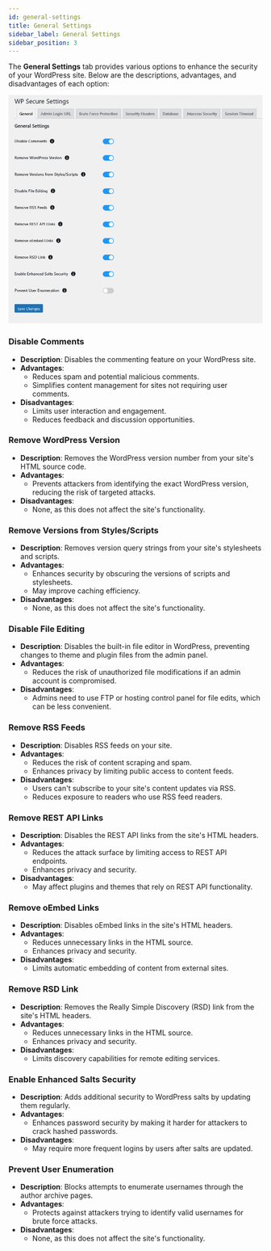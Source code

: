 ```yaml
---
id: general-settings
title: General Settings
sidebar_label: General Settings
sidebar_position: 3
---
```



The **General Settings** tab provides various options to enhance the security of your WordPress site. Below are the descriptions, advantages, and disadvantages of each option:


![General Settings](./img/general-settings.png)

### Disable Comments
- **Description**: Disables the commenting feature on your WordPress site.
- **Advantages**:
  - Reduces spam and potential malicious comments.
  - Simplifies content management for sites not requiring user comments.
- **Disadvantages**:
  - Limits user interaction and engagement.
  - Reduces feedback and discussion opportunities.

### Remove WordPress Version
- **Description**: Removes the WordPress version number from your site's HTML source code.
- **Advantages**:
  - Prevents attackers from identifying the exact WordPress version, reducing the risk of targeted attacks.
- **Disadvantages**:
  - None, as this does not affect the site's functionality.

### Remove Versions from Styles/Scripts
- **Description**: Removes version query strings from your site's stylesheets and scripts.
- **Advantages**:
  - Enhances security by obscuring the versions of scripts and stylesheets.
  - May improve caching efficiency.
- **Disadvantages**:
  - None, as this does not affect the site's functionality.

### Disable File Editing
- **Description**: Disables the built-in file editor in WordPress, preventing changes to theme and plugin files from the admin panel.
- **Advantages**:
  - Reduces the risk of unauthorized file modifications if an admin account is compromised.
- **Disadvantages**:
  - Admins need to use FTP or hosting control panel for file edits, which can be less convenient.

### Remove RSS Feeds
- **Description**: Disables RSS feeds on your site.
- **Advantages**:
  - Reduces the risk of content scraping and spam.
  - Enhances privacy by limiting public access to content feeds.
- **Disadvantages**:
  - Users can't subscribe to your site's content updates via RSS.
  - Reduces exposure to readers who use RSS feed readers.

### Remove REST API Links
- **Description**: Disables the REST API links from the site's HTML headers.
- **Advantages**:
  - Reduces the attack surface by limiting access to REST API endpoints.
  - Enhances privacy and security.
- **Disadvantages**:
  - May affect plugins and themes that rely on REST API functionality.

### Remove oEmbed Links
- **Description**: Disables oEmbed links in the site's HTML headers.
- **Advantages**:
  - Reduces unnecessary links in the HTML source.
  - Enhances privacy and security.
- **Disadvantages**:
  - Limits automatic embedding of content from external sites.

### Remove RSD Link
- **Description**: Removes the Really Simple Discovery (RSD) link from the site's HTML headers.
- **Advantages**:
  - Reduces unnecessary links in the HTML source.
  - Enhances privacy and security.
- **Disadvantages**:
  - Limits discovery capabilities for remote editing services.

### Enable Enhanced Salts Security
- **Description**: Adds additional security to WordPress salts by updating them regularly.
- **Advantages**:
  - Enhances password security by making it harder for attackers to crack hashed passwords.
- **Disadvantages**:
  - May require more frequent logins by users after salts are updated.

### Prevent User Enumeration
- **Description**: Blocks attempts to enumerate usernames through the author archive pages.
- **Advantages**:
  - Protects against attackers trying to identify valid usernames for brute force attacks.
- **Disadvantages**:
  - None, as this does not affect the site's functionality.

